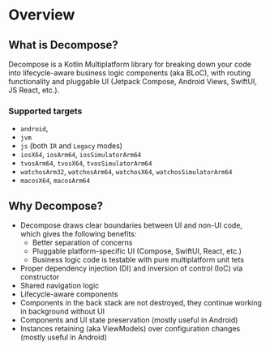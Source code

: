 # Overview

## What is Decompose?

Decompose is a Kotlin Multiplatform library for breaking down your code into lifecycle-aware business logic components (aka BLoC), with routing functionality and pluggable UI (Jetpack Compose, Android Views, SwiftUI, JS React, etc.).

### Supported targets

- `android`,
- `jvm`
- `js` (both `IR` and `Legacy` modes)
- `iosX64`, `iosArm64`, `iosSimulatorArm64`
- `tvosArm64`, `tvosX64`, `tvosSimulatorArm64`
- `watchosArm32`, `watchosArm64`, `watchosX64`, `watchosSimulatorArm64`
- `macosX64`, `macosArm64`

## Why Decompose?

- Decompose draws clear boundaries between UI and non-UI code, which gives the following benefits:
    - Better separation of concerns
    - Pluggable platform-specific UI (Compose, SwiftUI, React, etc.)
    - Business logic code is testable with pure multiplatform unit tets
- Proper dependency injection (DI) and inversion of control (IoC) via constructor
- Shared navigation logic
- Lifecycle-aware components
- Components in the back stack are not destroyed, they continue working in background without UI
- Components and UI state preservation (mostly useful in Android)
- Instances retaining (aka ViewModels) over configuration changes (mostly useful in Android)

